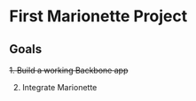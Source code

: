 # First Marionette Project
## Goals
<s>1. Build a working Backbone app</s>

2. Integrate Marionette
